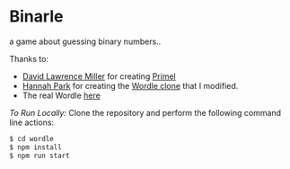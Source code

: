 # Binarle

a game about guessing binary numbers..

Thanks to:
  - [David Lawrence Miller](https://github.com/dill) for creating [Primel](https://github.com/dill/primel)
  - [Hannah Park](https://github.com/hannahcode) for creating the [Wordle clone](https://github.com/hannahcode/wordle) that I modified.
  - The real Wordle [here](https://www.powerlanguage.co.uk/wordle/)


_To Run Locally:_
Clone the repository and perform the following command line actions:
```bash
$ cd wordle
$ npm install
$ npm run start
```
